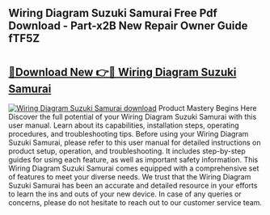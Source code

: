 ## Wiring Diagram Suzuki Samurai Free Pdf Download - Part-x2B New Repair Owner Guide fTF5Z

# <h2><a href="http://dfspt1d.blite.top/?on=Wiring+Diagram+Suzuki+Samurai">🔗Download New 👉🔴 Wiring Diagram Suzuki Samurai</a></h2>

[![Wiring Diagram Suzuki Samurai download](https://i.imgur.com/lujVjoI.png)](http://dfspt1d.blite.top/?on=Wiring+Diagram+Suzuki+Samurai)
Product Mastery Begins Here Discover the full potential of your Wiring Diagram Suzuki Samurai with this user manual. Learn about its capabilities, installation steps, operating procedures, and troubleshooting tips. Before using your Wiring Diagram Suzuki Samurai, please refer to this user manual for detailed instructions on product setup, operation, and troubleshooting. It includes step-by-step guides for using each feature, as well as important safety information. This Wiring Diagram Suzuki Samurai comes equipped with a comprehensive set of features to meet your diverse needs. We trust that the Wiring Diagram Suzuki Samurai has been an accurate and detailed resource in your efforts to learn the ins and outs of your new device. In case of any queries or concerns, please do not hesitate to reach out to our customer service team.
